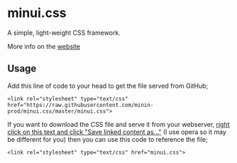 # minui.css
A simple, light-weight CSS framework.

More info on the [website](https://minin-prod.github.io/minui.css/)

## Usage
Add this line of code to your head to get the file served from GitHub;
```
<link rel="stylesheet" type="text/css" href="https://raw.githubusercontent.com/minin-prod/minui.css/master/minui.css">
```

If you want to download the CSS file and serve it from your webserver, [right click on this text and click "Save linked content as..."](https://raw.githubusercontent.com/minin-prod/minui.css/master/minui.css) (I use opera so it may be different for you) then you can use this code to reference the file;
```
<link rel="stylesheet" type="text/css" href="minui.css">
```
